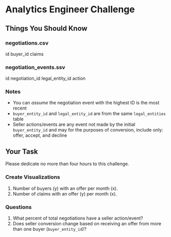 # Analytics Engineer Challenge

## Things You Should Know

### negotiations.csv
id
buyer_id
claims

### negotiation_events.ssv
id
negotiation_id
legal_entity_id
action

### Notes
- You can *assume* the negotiation event with the highest ID is the most recent
- `buyer_entity_id` and `legal_entity_id` are from the same `legal_entities` table
- Seller actions/events are any event not made by the initial `buyer_entity_id` and may for the purposes of conversion, include only: offer, accept, and decline

## Your Task
Please dedicate no more than four hours to this challenge.

### Create Visualizations
1. Number of buyers (y) with an offer per month (x).
2. Number of claims with an offer (y) per month (x).

### Questions
1. What percent of total negotiations have a seller action/event?
2. Does seller conversion change based on receiving an offer from more than one buyer (`buyer_entity_id`)?
